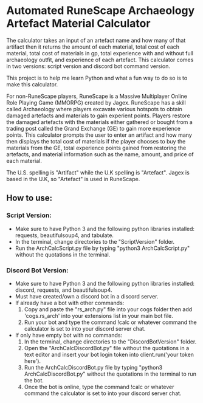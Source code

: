 # Automated RuneScape Archaeology Artefact Material Calculator

The calculator takes an input of an artefact name and how many of that artifact then it returns the amount of each material, total cost of each material, total cost of materials in gp, total experience with and without full archaeology outfit, and experience of each artefact. This calculator comes in two versions: script version and discord bot command version.

This project is to help me learn Python and what a fun way to do so is to make this calculator.

For non-RuneScape players, RuneScape is a Massive Multiplayer Online Role Playing Game (MMORPG) created by Jagex. RuneScape has a skill called Archaeology where players excavate various hotspots to obtain damaged artefacts and materials to gain experient points. Players restore the damaged artefacts with the materials either gathered or bought from a trading post called the Grand Exchange (GE) to gain more experience points. This calculator prompts the user to enter an artifact and how many then displays the total cost of materials if the player chooses to buy the materials from the GE, total experience points gained from restoring the artefacts, and material information such as the name, amount, and price of each material. 

The U.S. spelling is "Artifact" while the U.K spelling is "Artefact". Jagex is based in the U.K, so "Artefact" is used in RuneScape.

## How to use:
### Script Version:
- Make sure to have Python 3 and the following python libraries installed: requests, beautifulsoup4, and tabulate.
- In the terminal, change directories to the "ScriptVersion" folder.
- Run the ArchCalcScript.py file by typing "python3 ArchCalcScript.py" without the quotations in the terminal. 

### Discord Bot Version:
- Make sure to have Python 3 and the following python libraries installed: discord, requests, and beautifulsoup4.
- Must have created/own a discord bot in a discord server.
- If already have a bot with other commands:
  1. Copy and paste the "rs_arch.py" file into your cogs folder then add 'cogs.rs_arch' into your extensions list in your main bot file.
  2. Run your bot and type the command !calc or whatever command the calculator is set to into your discord server chat.
- If only have empty bot with no commands:
  1. In the terminal, change directories to the "DiscordBotVersion" folder.
  2. Open the "ArchCalcDiscordBot.py" file without the quotations in a text editor and insert your bot login token into client.run('your token here').
  3. Run the ArchCalcDiscordBot.py file by typing "python3 ArchCalcDiscordBot.py" without the quotations in the terminal to run the bot.
  4. Once the bot is online, type the command !calc or whatever command the calculator is set to into your discord server chat.
